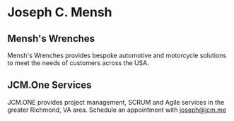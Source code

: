 # Joseph C. Mensh
## Mensh's Wrenches
Mensh's Wrenches provides bespoke automotive and motorcycle solutions to meet the needs of customers across the USA.
## JCM.One Services
JCM.ONE provides project management, SCRUM and Agile services in the greater Richmond, VA area. Schedule an appointment with [joseph@jcm.me](mailto:joseph@jcm.me)
